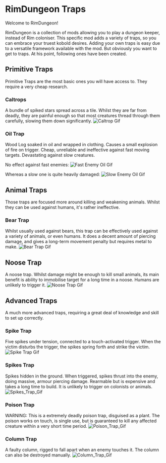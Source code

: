 # RimDungeon Traps
Welcome to RimDungeon! 

RimDungeon is a collection of mods allowing you to play a dungeon keeper, instead of Rim coloniser.
This specific mod adds a variety of traps, so you can embrace your truest kobold desires. Adding your own traps is easy due to a versatile framework available with the mod.
But obviously you want to get to traps. At his point, following ones have been created.
## Primitive Traps
Primitive Traps are the most basic ones you will have access to. They require a very cheap research.
### Caltrops
A bundle of spiked stars spread across a tile. Whilst they are far from deadly, they are painful enough so that most creatures thread through them carefully, slowing them down significantly.
![Caltrop Gif](https://github.com/miki4920/RimDungeon_Traps/blob/main/Wiki/Caltrops_Trap.gif)

### Oil Trap
Wood Log soaked in oil and wrapped in clothing. Causes a small explosion of fire on trigger. Cheap, unreliable and ineffective against fast moving targets. Devastating against slow creatures.

No effect against fast enemies:
![Fast Enemy Oil Gif](https://github.com/miki4920/RimDungeon_Traps/blob/main/Wiki/Oil_Fast_Trap.gif)

Whereas a slow one is quite heavily damaged:
![Slow Enemy Oil Gif](https://github.com/miki4920/RimDungeon_Traps/blob/main/Wiki/Oil_Slow_Trap.gif)

## Animal Traps
Those traps are focused more around killing and weakening animals. Whilst they can be used against humans, it's rather ineffective.
### Bear Trap
Whilst usually used against bears, this trap can be effectively used against a variety of animals, or even humans. It does a decent amount of piercing damage, and gives a long-term movement penalty but requires metal to make.
![Bear Trap Gif](https://github.com/miki4920/RimDungeon_Traps/blob/main/Wiki/Bear_Trap.gif)


## Noose Trap
A noose trap. Whilst damage might be enough to kill small animals, its main benefit is ability to immobilise target for a long time in a noose. Humans are unlikely to trigger it.
![Noose Trap Gif](https://github.com/miki4920/RimDungeon_Traps/blob/main/Wiki/Noose_Trap.gif)

## Advanced Traps
A much more advanced traps, requiring a great deal of knowledge and skill to set up correctly.
### Spike Trap
Five spikes under tension, connected to a touch-activated trigger. When the victim disturbs the trigger, the spikes spring forth and strike the victim.
![Spike Trap Gif](https://github.com/miki4920/RimDungeon_Traps/blob/main/Wiki/Spike_Trap.gif)

### Spikes Trap
Spikes hidden in the ground. When triggered, spikes thrust into the enemy, doing massive, armour piercing damage. Rearmable but is expensive and takes a long time to build. It is unlikely to trigger on colonists or animals.
![Spikes_Trap_Gif](https://github.com/miki4920/RimDungeon_Traps/blob/main/Wiki/Spikes_Trap.gif)

### Poison Trap
WARNING: This is a extremely deadly poison trap, disguised as a plant. The poison works on touch, is single use, but is guaranteed to kill any affected creature within a very short time period.
![Poison_Trap_Gif](https://github.com/miki4920/RimDungeon_Traps/blob/main/Wiki/Poison_Trap.gif)

### Column Trap
A faulty column, rigged to fall apart when an enemy touches it. The column can also be destroyed manually.
![Column_Trap_Gif](https://github.com/miki4920/RimDungeon_Traps/blob/main/Wiki/Column_Trap.gif)
